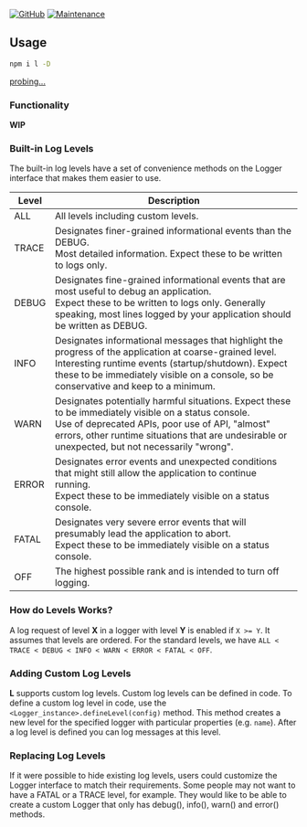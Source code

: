 [![GitHub](https://img.shields.io/github/license/mashape/apistatus.svg?style=flat-square)](license.md)
[![Maintenance](https://img.shields.io/maintenance/yes/2019.svg?style=flat-square)]()

## Usage

```bash
npm i l -D
```

[probing...](api.md)


### Functionality

**WIP**


### Built-in Log Levels

The built-in log levels have a set of convenience methods on the Logger interface that makes them easier to use.

Level | Description
------|------------------------------------
ALL   | All levels including custom levels.
TRACE | Designates finer-grained informational events than the DEBUG.<br>Most detailed information. Expect these to be written to logs only.  
DEBUG | Designates fine-grained informational events that are most useful to debug an application.<br>Expect these to be written to logs only. Generally speaking, most lines logged by your application should be written as DEBUG.
INFO  | Designates informational messages that highlight the progress of the application at coarse-grained level.<br>Interesting runtime events (startup/shutdown). Expect these to be immediately visible on a console, so be conservative and keep to a minimum.
WARN  | Designates potentially harmful situations. Expect these to be immediately visible on a status console.<br>Use of deprecated APIs, poor use of API, "almost" errors, other runtime situations that are undesirable or unexpected, but not necessarily "wrong".
ERROR | Designates error events and unexpected conditions that might still allow the application to continue running.<br>Expect these to be immediately visible on a status console.
FATAL | Designates very severe error events that will presumably lead the application to abort.<br>Expect these to be immediately visible on a status console.
OFF   | The highest possible rank and is intended to turn off logging.


### How do Levels Works?

A log request of level **X** in a logger with level **Y** is enabled if `X >= Y`. It assumes that levels are ordered. 
For the standard levels, we have `ALL < TRACE < DEBUG < INFO < WARN < ERROR < FATAL < OFF`.

 
### Adding Custom Log Levels

**L** supports custom log levels. Custom log levels can be defined in code. To define a custom log level in code, use the `<Logger_instance>.defineLevel(config)` method. 
This method creates a new level for the specified logger with particular properties (e.g. `name`). After a log level is defined you can log messages at this level. 


### Replacing Log Levels

If it were possible to hide existing log levels, users could customize the Logger interface to match their requirements. 
Some people may not want to have a FATAL or a TRACE level, for example. They would like to be able to create a custom Logger that only has debug(), info(), warn() and error() methods.
